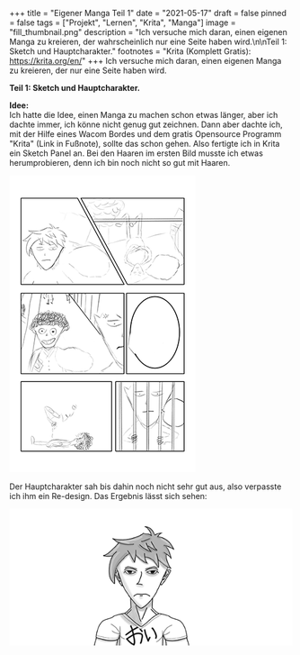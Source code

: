 +++
title = "Eigener Manga Teil 1"
date = "2021-05-17"
draft = false
pinned = false
tags = ["Projekt", "Lernen", "Krita", "Manga"]
image = "fill_thumbnail.png"
description = "Ich versuche mich daran, einen eigenen Manga zu kreieren, der wahrscheinlich nur eine Seite haben wird.\n\nTeil 1: Sketch und Hauptcharakter."
footnotes = "Krita (Komplett Gratis): https://krita.org/en/"
+++
Ich versuche mich daran, einen eigenen Manga zu kreieren, der nur eine Seite haben wird. 

**Teil 1: Sketch und Hauptcharakter.**

**Idee:**\
Ich hatte die Idee, einen Manga zu machen schon etwas länger, aber ich dachte immer, ich könne nicht genug gut zeichnen. Dann aber dachte ich, mit der Hilfe eines Wacom Bordes und dem gratis Opensource Programm "Krita" (Link in Fußnote), sollte das schon gehen. Also fertigte ich in Krita ein Sketch Panel an.  Bei den Haaren im ersten Bild musste ich etwas herumprobieren, denn ich bin noch nicht so gut mit Haaren.

![Skizze erstes Panel](panel-1.png)

Der Hauptcharakter sah bis dahin noch nicht sehr gut aus, also verpasste ich ihm ein Re-design. Das Ergebnis lässt sich sehen:

![Auf dem Shirt steht "Hallo" oder "Ich" ](fill-blog.png)